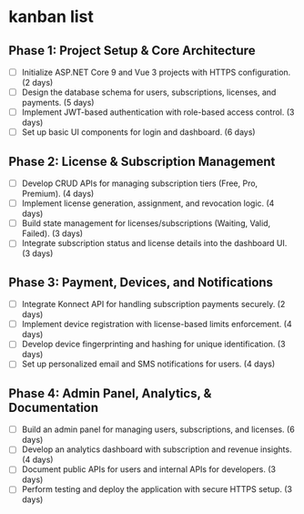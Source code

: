 # kanban list
## Phase 1: Project Setup & Core Architecture
- [ ] Initialize ASP.NET Core 9 and Vue 3 projects with HTTPS configuration. (2 days)  
- [ ] Design the database schema for users, subscriptions, licenses, and payments. (5 days)  
- [ ] Implement JWT-based authentication with role-based access control. (3 days)  
- [ ] Set up basic UI components for login and dashboard. (6 days)  

## Phase 2: License & Subscription Management 
- [ ] Develop CRUD APIs for managing subscription tiers (Free, Pro, Premium). (4 days)  
- [ ] Implement license generation, assignment, and revocation logic. (4 days)  
- [ ] Build state management for licenses/subscriptions (Waiting, Valid, Failed). (3 days)  
- [ ] Integrate subscription status and license details into the dashboard UI. (3 days)  

## Phase 3: Payment, Devices, and Notifications 
- [ ] Integrate Konnect API for handling subscription payments securely. (2 days)  
- [ ] Implement device registration with license-based limits enforcement. (4 days)  
- [ ] Develop device fingerprinting and hashing for unique identification. (3 days)  
- [ ] Set up personalized email and SMS notifications for users. (4 days)  

## Phase 4: Admin Panel, Analytics, & Documentation 
- [ ] Build an admin panel for managing users, subscriptions, and licenses. (6 days)  
- [ ] Develop an analytics dashboard with subscription and revenue insights. (4 days)  
- [ ] Document public APIs for users and internal APIs for developers. (3 days)  
- [ ] Perform testing and deploy the application with secure HTTPS setup. (3 days)  
